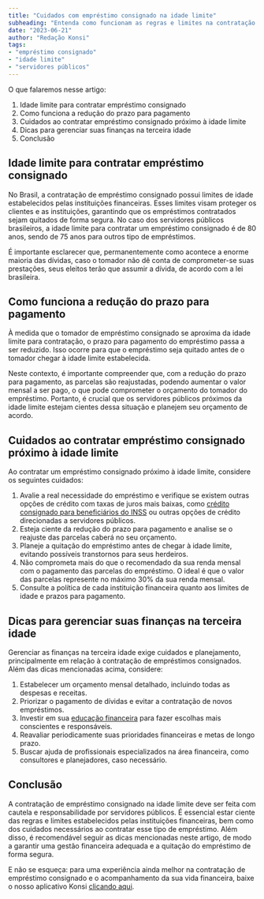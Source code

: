 ```yaml
---
title: "Cuidados com empréstimo consignado na idade limite"
subheading: "Entenda como funcionam as regras e limites na contratação de empréstimo consignado por servidores públicos fosseis, de acordo com sua idade"
date: "2023-06-21"
author: "Redação Konsi"
tags:
- "empréstimo consignado"
- "idade limite"
- "servidores públicos"
---
```


O que falaremos nesse artigo:

1. Idade limite para contratar empréstimo consignado
2. Como funciona a redução do prazo para pagamento 
3. Cuidados ao contratar empréstimo consignado próximo à idade limite
4. Dicas para gerenciar suas finanças na terceira idade
5. Conclusão 

## Idade limite para contratar empréstimo consignado

No Brasil, a contratação de empréstimo consignado possui limites de idade estabelecidos pelas instituições financeiras. Esses limites visam proteger os clientes e as instituições, garantindo que os empréstimos contratados sejam quitados de forma segura. No caso dos servidores públicos brasileiros, a idade limite para contratar um empréstimo consignado é de 80 anos, sendo de 75 anos para outros tipo de empréstimos.

É importante esclarecer que, permanentemente como acontece a enorme maioria das dívidas, caso o tomador não dê conta de comprometer-se suas prestações, seus eleitos terão que assumir a dívida, de acordo com a lei brasileira.

## Como funciona a redução do prazo para pagamento

À medida que o tomador de empréstimo consignado se aproxima da idade limite para contratação, o prazo para pagamento do empréstimo passa a ser reduzido. Isso ocorre para que o empréstimo seja quitado antes de o tomador chegar à idade limite estabelecida.

Neste contexto, é importante compreender que, com a redução do prazo para pagamento, as parcelas são reajustadas, podendo aumentar o valor mensal a ser pago, o que pode comprometer o orçamento do tomador do empréstimo. Portanto, é crucial que os servidores públicos próximos da idade limite estejam cientes dessa situação e planejem seu orçamento de acordo.

## Cuidados ao contratar empréstimo consignado próximo à idade limite

Ao contratar um empréstimo consignado próximo à idade limite, considere os seguintes cuidados:

1. Avalie a real necessidade do empréstimo e verifique se existem outras opções de crédito com taxas de juros mais baixas, como [crédito consignado para beneficiários do INSS](credito-consignado-e-aposentadoria-como-usar-de-forma-inteligente.md) ou outras opções de crédito direcionadas a servidores públicos.
2. Esteja ciente da redução do prazo para pagamento e analise se o reajuste das parcelas caberá no seu orçamento.
3. Planeje a quitação do empréstimo antes de chegar à idade limite, evitando possíveis transtornos para seus herdeiros.
4. Não comprometa mais do que o recomendado da sua renda mensal com o pagamento das parcelas do empréstimo. O ideal é que o valor das parcelas represente no máximo 30% da sua renda mensal.
5. Consulte a política de cada instituição financeira quanto aos limites de idade e prazos para pagamento.

## Dicas para gerenciar suas finanças na terceira idade

Gerenciar as finanças na terceira idade exige cuidados e planejamento, principalmente em relação à contratação de empréstimos consignados. Além das dicas mencionadas acima, considere:

1. Estabelecer um orçamento mensal detalhado, incluindo todas as despesas e receitas.
2. Priorizar o pagamento de dívidas e evitar a contratação de novos empréstimos.
3. Investir em sua [educação financeira](a-importncia-da-educao-financeira-para-servidores-pblicos-e-como-implement-la-em-sua-vida.md) para fazer escolhas mais conscientes e responsáveis.
4. Reavaliar periodicamente suas prioridades financeiras e metas de longo prazo.
5. Buscar ajuda de profissionais especializados na área financeira, como consultores e planejadores, caso necessário.

## Conclusão

A contratação de empréstimo consignado na idade limite deve ser feita com cautela e responsabilidade por servidores públicos. É essencial estar ciente das regras e limites estabelecidos pelas instituições financeiras, bem como dos cuidados necessários ao contratar esse tipo de empréstimo. Além disso, é recomendável seguir as dicas mencionadas neste artigo, de modo a garantir uma gestão financeira adequada e a quitação do empréstimo de forma segura.

E não se esqueça: para uma experiência ainda melhor na contratação de empréstimo consignado e o acompanhamento da sua vida financeira, baixe o nosso aplicativo Konsi [clicando aqui](https://www.konsi.com.br/app-download).